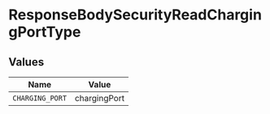 # ResponseBodySecurityReadChargingPortType


## Values

| Name            | Value           |
| --------------- | --------------- |
| `CHARGING_PORT` | chargingPort    |